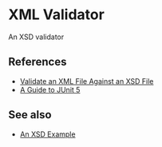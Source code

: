 # XML Validator

An XSD validator

## References

- [Validate an XML File Against an XSD File][baeldung-xsd]
- [A Guide to JUnit 5][baeldung-junit]

## See also

- [An XSD Example][w3schools-xsd]

  [baeldung-xsd]: https://www.baeldung.com/java-validate-xml-xsd
  [baeldung-junit]: https://www.baeldung.com/junit-5
  [w3schools-xsd]: https://www.w3schools.com/xml/schema_example.asp